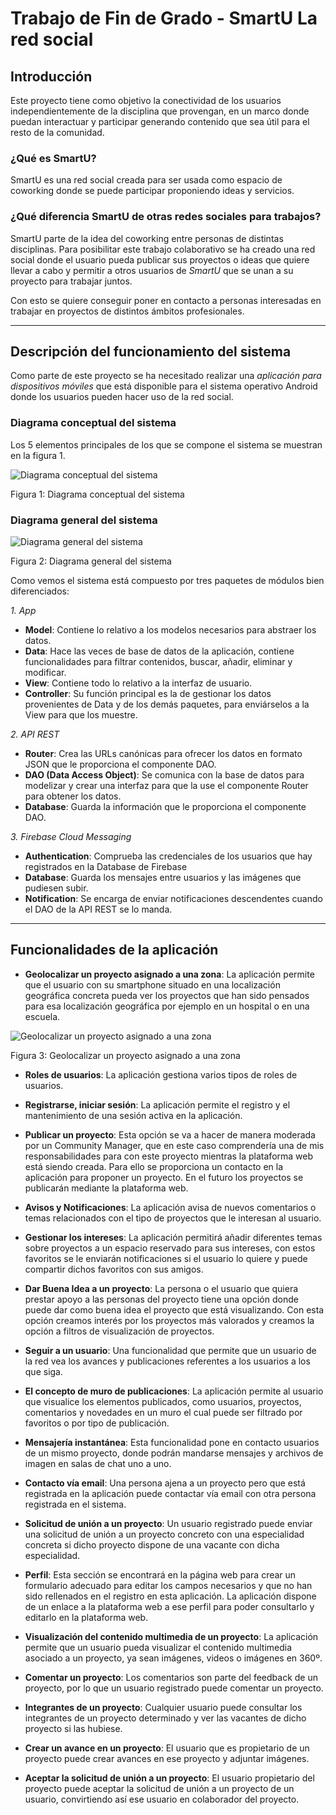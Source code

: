 # Trabajo de Fin de Grado - SmartU La red social

## Introducción

Este proyecto tiene como objetivo la conectividad de los usuarios independientemente de la disciplina que provengan, en un marco donde puedan interactuar y participar generando contenido que sea útil para el resto de la comunidad.

### ¿Qué es SmartU?

SmartU es una red social creada para ser usada como espacio de coworking donde se puede participar proponiendo ideas y servicios.

### ¿Qué diferencia SmartU de otras redes sociales para trabajos?

SmartU parte de la idea del coworking entre personas de distintas disciplinas. Para posibilitar este trabajo colaborativo se ha creado una red social donde el usuario pueda publicar sus proyectos o ideas que quiere llevar a cabo y permitir a otros usuarios de *SmartU* que se unan a su proyecto para trabajar juntos.

Con esto se quiere conseguir poner en contacto a personas interesadas en trabajar en proyectos de distintos ámbitos profesionales.

- - -

## Descripción del funcionamiento del sistema

Como parte de este proyecto se ha necesitado realizar una *aplicación para dispositivos móviles* que está disponible para el sistema operativo Android donde los usuarios pueden hacer uso de la red social.

### Diagrama conceptual del sistema

Los 5 elementos principales de los que se compone el sistema se muestran en la figura 1.

![Diagrama conceptual del sistema](http://coloredmoon.com/wp-content/uploads/2017/07/diagrama-del-sistema-general-smartu.png)

Figura 1: Diagrama conceptual del sistema

### Diagrama general del sistema

![Diagrama general del sistema](http://coloredmoon.com/wp-content/uploads/2017/07/Arquitectura-General-del-Sistema.png)

Figura 2: Diagrama general del sistema

Como vemos el sistema está compuesto por tres paquetes de módulos bien diferenciados:

*1. App*
+ **Model**: Contiene lo relativo a los modelos necesarios para abstraer los datos.
+	**Data**: Hace las veces de base de datos de la aplicación, contiene funcionalidades para filtrar contenidos, buscar, añadir, eliminar y modificar.
+	**View**: Contiene todo lo relativo a la interfaz de usuario.
+	**Controller**: Su función principal es la de gestionar los datos provenientes de Data y de los demás paquetes, para enviárselos a la View para que los muestre.

*2. API REST*
+	**Router**: Crea las URLs canónicas para ofrecer los datos en formato JSON que le proporciona el componente DAO.
+	**DAO (Data Access Object)**: Se comunica con la base de datos para modelizar y crear una interfaz para que la use el componente Router para obtener los datos.
+	**Database**: Guarda la información que le proporciona el componente DAO.

*3. Firebase Cloud Messaging*
+	**Authentication**: Comprueba las credenciales de los usuarios que hay registrados en la Database de Firebase
+	**Database**: Guarda los mensajes entre usuarios y las imágenes que pudiesen subir.
+	**Notification**: Se encarga de enviar notificaciones descendentes cuando el DAO de la API REST se lo manda.

- - -

## Funcionalidades de la aplicación

+	**Geolocalizar un proyecto asignado a una zona**: La aplicación permite que el usuario con su smartphone situado en una localización geográfica concreta pueda ver los proyectos que han sido pensados para esa localización geográfica por ejemplo en un hospital o en una escuela.

![Geolocalizar un proyecto asignado a una zona](http://coloredmoon.com/wp-content/uploads/2017/07/Screenshot_2017-06-02-12-46-07.png)

Figura 3: Geolocalizar un proyecto asignado a una zona

+	**Roles de usuarios**: La aplicación gestiona varios tipos de roles de usuarios.



+	**Registrarse, iniciar sesión**: La aplicación permite el registro y el mantenimiento de una sesión activa en la aplicación. 
+	**Publicar un proyecto**: Esta opción se va a hacer de manera moderada por un Community Manager, que en este caso comprendería una de mis responsabilidades para con este proyecto mientras la plataforma web está siendo creada. Para ello se proporciona un contacto en la aplicación para proponer un proyecto. En el futuro los proyectos se publicarán mediante la plataforma web.
+	**Avisos y Notificaciones**: La aplicación avisa de nuevos comentarios o temas relacionados con el tipo de proyectos que le interesan al usuario. 
+	**Gestionar los intereses**: La aplicación permitirá añadir diferentes temas sobre proyectos a un espacio reservado para sus intereses, con estos favoritos se le enviarán notificaciones si el usuario lo quiere y puede compartir dichos favoritos con sus amigos.
+	**Dar Buena Idea  a un proyecto**: La persona o el usuario que quiera prestar apoyo a las personas del proyecto tiene una opción donde puede dar como buena idea el proyecto que está visualizando. Con esta opción creamos interés por los proyectos más valorados y creamos la opción a filtros de visualización de proyectos.
  

+	**Seguir a un usuario**: Una funcionalidad que permite que un usuario de la red vea los avances y publicaciones referentes a los usuarios a los que siga.
+	**El concepto de muro de publicaciones**:  La aplicación permite al usuario que visualice los elementos publicados, como usuarios, proyectos, comentarios y novedades en un muro el cual puede ser filtrado por favoritos o por tipo de publicación. 
+	**Mensajería instantánea**: Esta funcionalidad pone en contacto usuarios de un mismo proyecto, donde podrán mandarse mensajes y archivos de imagen en salas de chat uno a uno.
+	**Contacto vía email**: Una persona ajena a un proyecto pero que está registrada en la aplicación puede contactar vía email con otra persona registrada en el sistema.
+	**Solicitud de unión a un proyecto**: Un usuario registrado puede enviar una solicitud de unión a un proyecto concreto con una especialidad concreta si dicho proyecto dispone de una vacante con dicha especialidad.
+	**Perfil**: Esta sección se encontrará en la página web para crear un formulario adecuado para editar los campos necesarios y que no han sido rellenados en el registro en esta aplicación. La aplicación dispone de un enlace a la plataforma web a ese perfil para poder consultarlo y editarlo en la plataforma web.
+	**Visualización del contenido multimedia de un proyecto**: La aplicación permite que un usuario pueda visualizar el contenido multimedia asociado a un proyecto, ya sean imágenes, videos o imágenes en 360º.
+	**Comentar un proyecto**: Los comentarios son parte del feedback de un proyecto, por lo que un usuario registrado puede comentar un proyecto.
+	**Integrantes de un proyecto**: Cualquier usuario puede consultar los integrantes de un proyecto determinado y ver las vacantes de dicho proyecto si las hubiese.
+	**Crear un avance en un proyecto**: El usuario que es propietario de un proyecto puede crear avances en ese proyecto y adjuntar imágenes.
+	**Aceptar la solicitud de unión a un proyecto**: El usuario propietario del proyecto puede aceptar la solicitud de unión a un proyecto de un usuario, convirtiendo así ese usuario en colaborador del proyecto.
